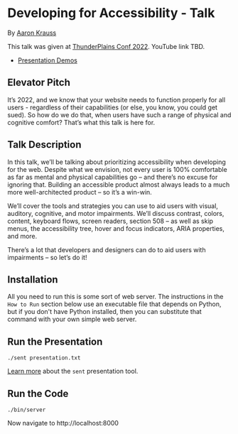 # Developing for Accessibility - Talk
By [Aaron Krauss](https://thecodeboss.dev)

This talk was given at
[ThunderPlains Conf 2022](https://www.thunderplainsconf.com/). YouTube link TBD.

* [Presentation Demos](https://alkrauss48.github.io/developing-for-accessibility-talk/)

## Elevator Pitch

It’s 2022, and we know that your website needs to function properly for all
users - regardless of their capabilities (or else, you know, you could get sued). So
how do we do that, when users have such a range of physical and
cognitive comfort? That’s what this talk is here for.

## Talk Description
In this talk, we’ll be talking about prioritizing accessibility when developing
for the web. Despite what we envision, not every user is 100% comfortable as
far as mental and physical capabilities go – and there’s no excuse for ignoring
that. Building an accessible product almost always leads to a much more
well-architected product – so it’s a win-win.

We’ll cover the tools and strategies you can use to aid users with visual,
auditory, cognitive, and motor impairments. We’ll discuss contrast, colors,
content, keyboard flows, screen readers, section 508 – as well as skip menus,
the accessibility tree, hover and focus indicators, ARIA properties, and more.

There’s a lot that developers and designers can do to aid users with
impairments – so let’s do it!

## Installation

All you need to run this is some sort of web server. The instructions in the
`How to Run` section below use an executable file that depends on Python, but if
you don't have Python installed, then you can substitute that command with your
own simple web server.

## Run the Presentation

```shell
./sent presentation.txt
```

[Learn more](https://tools.suckless.org/sent/) about the `sent` presentation
tool.

## Run the Code

```shell
./bin/server
```
Now navigate to http://localhost:8000
